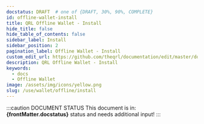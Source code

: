 ```yaml
---
docstatus: DRAFT  # one of {DRAFT, 30%, 90%, COMPLETE}
id: offline-wallet-install
title: QRL Offline Wallet - Install
hide_title: false
hide_table_of_contents: false
sidebar_label: Install
sidebar_position: 2
pagination_label: Offline Wallet - Install
custom_edit_url: https://github.com/theqrl/documentation/edit/master/docs/basics/what-is-qrl.md
description: QRL Offline Wallet - Install
keywords:
  - docs
  - Offline Wallet
image: /assets/img/icons/yellow.png
slug: /use/wallet/offline/install
---
```


:::caution DOCUMENT STATUS 
<span>This document is in: <b>{frontMatter.docstatus}</b> status and needs additional input!</span>
:::